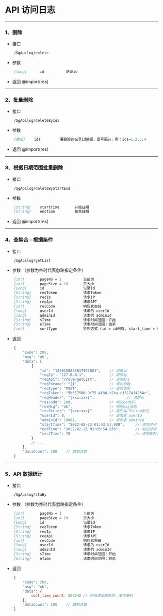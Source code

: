 # API 访问日志 

---
### 1、删除
- 接口
``` api
	/SgApilog/delete
```
- 参数
``` p
	{long}		id			记录id
```
- 返回 
@import(res)


---
### 2、批量删除
- 接口
``` api
	/SgApilog/deleteByIds
```
- 参数
``` p
	{数组}	ids			要删除的记录id数组，逗号隔开，例：ids=1,2,3,4
```
- 返回
@import(res)


---
### 3、根据日期范围批量删除 
- 接口
``` api
	/SgApilog/deleteByStartEnd
```
- 参数
``` p
	{String}	startTime		开始日期
	{String}	endTime			结束日期
```
- 返回
@import(res)


---
### 4、查集合 - 根据条件
- 接口
``` api
	/SgApilog/getList
```
- 参数 （参数为空时代表忽略指定条件）
``` p
	{int}		pageNo = 1			当前页
	{int}		pageSize = 10		页大小 
	{Long}		id					记录id 
	{String}	reqToken			请求Token
	{String}	reqIp				请求IP 
	{String}	reqApi				请求API
	{int}		resCode				响应状态码 
	{long}		userId				请求的 userId
	{long}		adminId				请求的 adminId
	{String}	sTime				请求时间范围：开始
	{String}	eTime				请求时间范围：结束
	{int}		sortType			排序方式 (id = id倒叙, start_time = 请求时间倒叙，cost_time = 请求耗时倒叙)
```
- 返回 
``` js
	{
		"code": 200,
		"msg": "ok",
		"data": [
			{
			    "id": "1496168883617402881",	// 记录id
			    "reqIp": "127.0.0.1",			// 请求ip
			    "reqApi": "/role/getList",		// 请求API
			    "reqParame": "{}",				// 请求参数 
			    "reqType": "POST",				// 请求类型 
			    "reqToken": "5b317500-9f75-4f8d-b2ba-c15174f4254c",		// 请求Token 
			    "reqHeader": "{xxx:xxx}",				// 请求头
			    "resCode": 200,					// 响应code码
			    "resMsg": "ok",					// 响应msg消息 
			    "resString": "{xxx:xxx}",		// 响应体 String形式 
			    "userId": 0,					// 请求者 userId
			    "adminId": 10001,				// 请求者 adminId
			    "startTime": "2022-02-23 01:03:53.988",		// 请求时间
			    "endTime": "2022-02-23 01:03:54.058",		// 响应时间
			    "costTime": 70								// 请求耗时，单位：ms 
			}
			// ... 
		],
		"dataCount": 100	// 数据总数
	}
```



---
### 5、API 数据统计 
- 接口
``` api
	/SgApilog/staBy
```
- 参数 （参数为空时代表忽略指定条件）
``` p
	{int}		pageNo = 1			当前页
	{int}		pageSize = 10		页大小 
	{Long}		id					记录id 
	{String}	reqToken			请求Token
	{String}	reqIp				请求IP 
	{String}	reqApi				请求API
	{int}		resCode				响应状态码 
	{long}		userId				请求的 userId
	{long}		adminId				请求的 adminId
	{String}	sTime				请求时间范围：开始
	{String}	eTime				请求时间范围：结束
```
- 返回 
``` js
	{
		"code": 200,
		"msg": "ok",
		"data": {
			cost_time_count: 503342	// 所有请求总耗时，单位毫秒
		},
		"dataCount": 100	// 数据总数
	}
```

